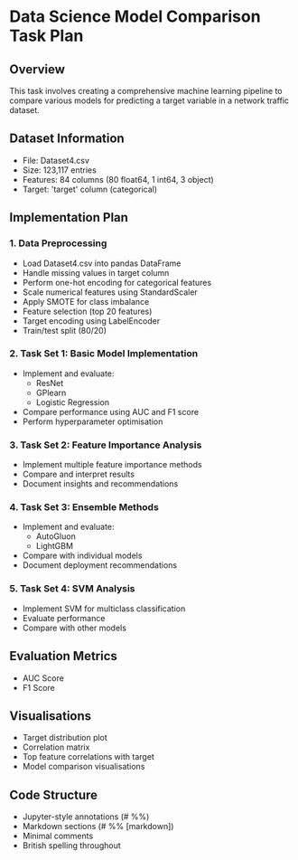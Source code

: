 # Data Science Model Comparison Task Plan

## Overview
This task involves creating a comprehensive machine learning pipeline to compare various models for predicting a target variable in a network traffic dataset.

## Dataset Information
- File: Dataset4.csv
- Size: 123,117 entries
- Features: 84 columns (80 float64, 1 int64, 3 object)
- Target: 'target' column (categorical)

## Implementation Plan

### 1. Data Preprocessing
- Load Dataset4.csv into pandas DataFrame
- Handle missing values in target column
- Perform one-hot encoding for categorical features
- Scale numerical features using StandardScaler
- Apply SMOTE for class imbalance
- Feature selection (top 20 features)
- Target encoding using LabelEncoder
- Train/test split (80/20)

### 2. Task Set 1: Basic Model Implementation
- Implement and evaluate:
  - ResNet
  - GPlearn
  - Logistic Regression
- Compare performance using AUC and F1 score
- Perform hyperparameter optimisation

### 3. Task Set 2: Feature Importance Analysis
- Implement multiple feature importance methods
- Compare and interpret results
- Document insights and recommendations

### 4. Task Set 3: Ensemble Methods
- Implement and evaluate:
  - AutoGluon
  - LightGBM
- Compare with individual models
- Document deployment recommendations

### 5. Task Set 4: SVM Analysis
- Implement SVM for multiclass classification
- Evaluate performance
- Compare with other models

## Evaluation Metrics
- AUC Score
- F1 Score

## Visualisations
- Target distribution plot
- Correlation matrix
- Top feature correlations with target
- Model comparison visualisations

## Code Structure
- Jupyter-style annotations (# %%)
- Markdown sections (# %% [markdown])
- Minimal comments
- British spelling throughout 